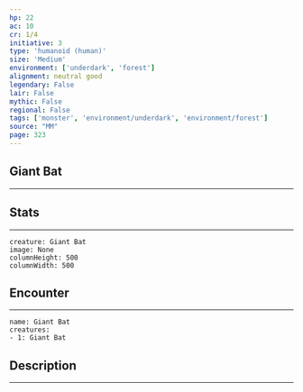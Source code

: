 ```yaml
---
hp: 22
ac: 10
cr: 1/4
initiative: 3
type: 'humanoid (human)'    
size: 'Medium'
environment: ['underdark', 'forest']
alignment: neutral good
legendary: False
lair: False
mythic: False
regional: False
tags: ['monster', 'environment/underdark', 'environment/forest']
source: "MM"
page: 323
---
```


## Giant Bat
---



## Stats
---

```statblock
creature: Giant Bat
image: None
columnHeight: 500
columnWidth: 500
```

## Encounter
---

```encounter-table
name: Giant Bat
creatures:
- 1: Giant Bat
```

## Description
---




